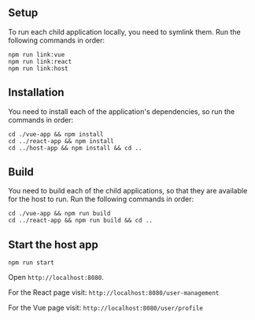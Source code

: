 ## Setup

To run each child application locally, you need to symlink them. Run the following commands in order:

```
npm run link:vue
npm run link:react
npm run link:host
```

## Installation

You need to install each of the application's dependencies, so run the commands in order:

```
cd ./vue-app && npm install
cd ../react-app && npm install
cd ../host-app && npm install && cd ..
```

## Build

You need to build each of the child applications, so that they are available for the host to run. Run the following commands in order:

```
cd ./vue-app && npm run build
cd ../react-app && npm run build && cd ..
```

## Start the host app

```
npm run start
```

Open `http://localhost:8080`.

For the React page visit: `http://localhost:8080/user-management`

For the Vue page visit: `http://localhost:8080/user/profile`